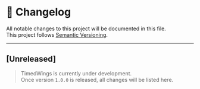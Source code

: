 # 📜 Changelog

All notable changes to this project will be documented in this file.  
This project follows [Semantic Versioning](https://semver.org/).

---

## [Unreleased]
> TimedWings is currently under development.  
> Once version `1.0.0` is released, all changes will be listed here.